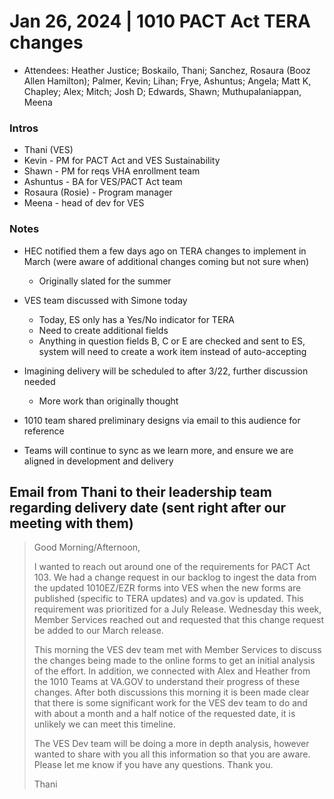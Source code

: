 # Jan 26, 2024 | 1010 PACT Act TERA changes
- Attendees: Heather Justice; Boskailo, Thani; Sanchez, Rosaura (Booz Allen Hamilton); Palmer, Kevin; Lihan; Frye, Ashuntus; Angela; Matt K, Chapley; Alex; Mitch; Josh D; Edwards, Shawn; Muthupalaniappan, Meena

### Intros
- Thani (VES) 
- Kevin - PM for PACT Act and VES Sustainability
- Shawn - PM for reqs VHA enrollment team
- Ashuntus - BA for VES/PACT Act team
- Rosaura (Rosie) - Program manager 
- Meena - head of dev for VES


### Notes
- HEC notified them a few days ago on TERA changes to implement in March (were aware of additional changes coming but not sure when)
     - Originally slated for the summer
- VES team discussed with Simone today
     - Today, ES only has a Yes/No indicator for TERA
     - Need to create additional fields
     - Anything in question fields B, C or E are checked and sent to ES, system will need to create a work item instead of auto-accepting
- Imagining delivery will be scheduled to after 3/22, further discussion needed
     - More work than originally thought
- 1010 team shared preliminary designs via email to this audience for reference

- Teams will continue to sync as we learn more, and ensure we are aligned in development and delivery

## Email from Thani to their leadership team regarding delivery date (sent right after our meeting with them)
>Good Morning/Afternoon,
>
>I wanted to reach out around one of the requirements for PACT Act 103. We had a change request in our backlog to ingest the data from the updated 1010EZ/EZR forms into VES when the new forms are published (specific to TERA updates) and va.gov is updated. This requirement was prioritized for a July Release. Wednesday this week, Member Services reached out and requested that this change request be added to our March release.
>
>This morning the VES dev team met with Member Services to discuss the changes being made to the online forms to get an initial analysis of the effort. In addition, we connected with Alex and Heather from the 1010 Teams at VA.GOV to understand their progress of these changes. After both discussions this morning it is been made clear that there is some significant work for the VES dev team to do and with about a month and a half notice of the requested date, it is unlikely we can meet this timeline.
>
>The VES Dev team will be doing a more in depth analysis, however wanted to share with you all this information so that you are aware. Please let me know if you have any questions. Thank you.
>
>Thani

